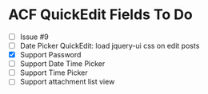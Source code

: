 ACF QuickEdit Fields To Do
==========================

 - [ ] Issue #9
 - [ ] Date Picker QuickEdit: load jquery-ui css on edit posts
 - [x] Support Password
 - [ ] Support Date Time Picker
 - [ ] Support Time Picker
 - [ ] Support attachment list view